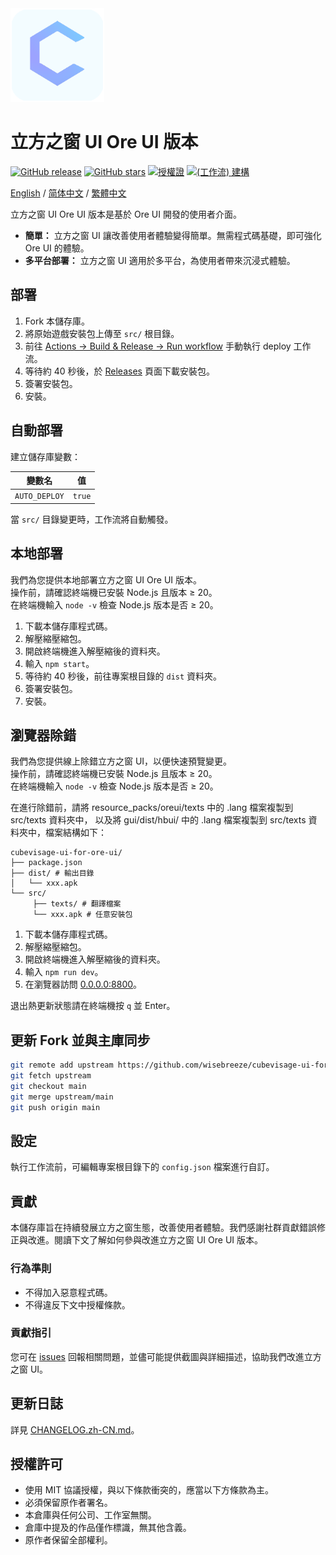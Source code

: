 <div align="left">
  <img src="https://raw.githubusercontent.com/wisebreeze/cubevisage-ui-for-ore-ui/main/src/sources/pack_icon.png" width="150" alt="CubeVisage Icon">
</div>

# 立方之窗 UI Ore UI 版本

[![GitHub release](https://img.shields.io/github/v/release/wisebreeze/cubevisage-ui-for-ore-ui?style=flat-square)](https://github.com/wisebreeze/cubevisage-ui-for-ore-ui/releases)
[![GitHub stars](https://img.shields.io/github/stars/wisebreeze/cubevisage-ui-for-ore-ui?style=flat-square)](https://github.com/wisebreeze/cubevisage-ui-for-ore-ui/stargazers)
[![授權證](https://img.shields.io/badge/授權證-自訂-green?style=flat-square)](LICENSE)
[![(工作流) 建構](https://github.com/wisebreeze/cubevisage-ui-for-ore-ui/actions/workflows/deploy.yml/badge.svg)](https://github.com/wisebreeze/cubevisage-ui-for-ore-ui/actions/workflows/deploy.yml)

[English](/README.md) / [简体中文](/README.zh-CN.md) / [繁體中文](/README.zh-TW.md)

立方之窗 UI Ore UI 版本是基於 Ore UI 開發的使用者介面。

* **簡單：** 立方之窗 UI 讓改善使用者體驗變得簡單。無需程式碼基礎，即可強化 Ore UI 的體驗。  
* **多平台部署：** 立方之窗 UI 適用於多平台，為使用者帶來沉浸式體驗。

## 部署

1. Fork 本儲存庫。  
2. 將原始遊戲安裝包上傳至 `src/` 根目錄。  
3. 前往 [Actions → Build & Release → Run workflow](https://github.com/wisebreeze/cubevisage-ui-for-ore-ui/actions/workflows/deploy.yml) 手動執行 deploy 工作流。  
4. 等待約 40 秒後，於 [Releases](https://github.com/wisebreeze/cubevisage-ui-for-ore-ui/releases) 頁面下載安裝包。  
5. 簽署安裝包。  
6. 安裝。

## 自動部署

建立儲存庫變數：

| 變數名 | 值 |
|---|---|
| `AUTO_DEPLOY` | `true` |

當 `src/` 目錄變更時，工作流將自動觸發。

## 本地部署

我們為您提供本地部署立方之窗 UI Ore UI 版本。  
操作前，請確認終端機已安裝 Node.js 且版本 ≥ 20。  
在終端機輸入 `node -v` 檢查 Node.js 版本是否 ≥ 20。

1. 下載本儲存庫程式碼。  
2. 解壓縮壓縮包。  
3. 開啟終端機進入解壓縮後的資料夾。  
4. 輸入 `npm start`。  
5. 等待約 40 秒後，前往專案根目錄的 `dist` 資料夾。  
6. 簽署安裝包。  
7. 安裝。

## 瀏覽器除錯

我們為您提供線上除錯立方之窗 UI，以便快速預覽變更。  
操作前，請確認終端機已安裝 Node.js 且版本 ≥ 20。  
在終端機輸入 `node -v` 檢查 Node.js 版本是否 ≥ 20。

在進行除錯前，請將 resource_packs/oreui/texts 中的 .lang 檔案複製到 src/texts 資料夾中，
以及將 gui/dist/hbui/ 中的 .lang 檔案複製到 src/texts 資料夾中，檔案結構如下：

```text
cubevisage-ui-for-ore-ui/
├── package.json
├── dist/ # 輸出目錄
│   └── xxx.apk
└── src/
     ├── texts/ # 翻譯檔案
     └── xxx.apk # 任意安裝包
```

1. 下載本儲存庫程式碼。  
2. 解壓縮壓縮包。  
3. 開啟終端機進入解壓縮後的資料夾。  
4. 輸入 `npm run dev`。  
5. 在瀏覽器訪問 [0.0.0.0:8800](http://0.0.0.0:8800)。  

退出熱更新狀態請在終端機按 `q` 並 Enter。

## 更新 Fork 並與主庫同步

```bash
git remote add upstream https://github.com/wisebreeze/cubevisage-ui-for-ore-ui.git
git fetch upstream
git checkout main
git merge upstream/main
git push origin main
```

## 設定

執行工作流前，可編輯專案根目錄下的 `config.json` 檔案進行自訂。

## 貢獻

本儲存庫旨在持續發展立方之窗生態，改善使用者體驗。我們感謝社群貢獻錯誤修正與改進。閱讀下文了解如何參與改進立方之窗 UI Ore UI 版本。

### 行為準則

- 不得加入惡意程式碼。  
- 不得違反下文中授權條款。

### 貢獻指引

您可在 [issues](https://github.com/wisebreeze/cubevisage-ui-for-ore-ui/issues) 回報相關問題，並儘可能提供截圖與詳細描述，協助我們改進立方之窗 UI。

## 更新日誌

詳見 [CHANGELOG.zh-CN.md](./CHANGELOG.zh-TW.md)。

## 授權許可

- 使用 MIT 協議授權，與以下條款衝突的，應當以下方條款為主。  
- 必須保留原作者署名。  
- 本倉庫與任何公司、工作室無關。  
- 倉庫中提及的作品僅作標識，無其他含義。
- 原作者保留全部權利。